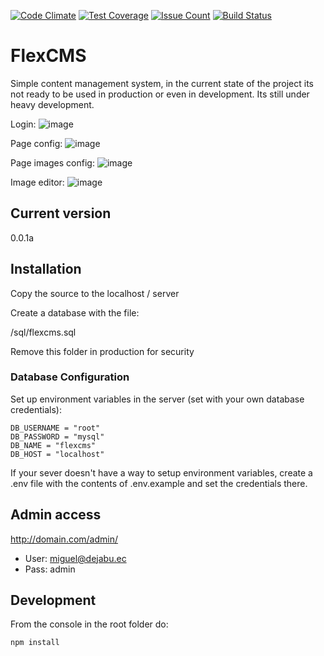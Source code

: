 [![Code Climate](https://codeclimate.com/github/kaoz70/flexcms/badges/gpa.svg)](https://codeclimate.com/github/kaoz70/flexcms)
[![Test Coverage](https://codeclimate.com/github/kaoz70/flexcms/badges/coverage.svg)](https://codeclimate.com/github/kaoz70/flexcms/coverage)
[![Issue Count](https://codeclimate.com/github/kaoz70/flexcms/badges/issue_count.svg)](https://codeclimate.com/github/kaoz70/flexcms)
[![Build Status](https://travis-ci.org/kaoz70/flexcms.svg?branch=master)](https://travis-ci.org/kaoz70/flexcms)

# FlexCMS

Simple content management system, in the current state of the project its not ready to 
be used in production or even in development. Its still under heavy development.

Login:
![image](https://user-images.githubusercontent.com/79406/90838557-c27f5100-e31a-11ea-92e0-e35fa860c350.png)

Page config:
![image](https://user-images.githubusercontent.com/79406/90838802-754faf00-e31b-11ea-85f0-4df6de02b017.png)

Page images config:
![image](https://user-images.githubusercontent.com/79406/90838837-8ef0f680-e31b-11ea-9f91-9a9e9df4732b.png)

Image editor:
![image](https://user-images.githubusercontent.com/79406/90840196-f65c7580-e31e-11ea-8f62-3e160ad424d9.png)

## Current version

0.0.1a

## Installation
Copy the source to the localhost / server

Create a database with the file:

/sql/flexcms.sql

Remove this folder in production for security

### Database Configuration
Set up environment variables in the server (set with your own database credentials):
```
DB_USERNAME = "root"
DB_PASSWORD = "mysql"
DB_NAME = "flexcms"
DB_HOST = "localhost"
```

If your sever doesn't have a way to setup environment variables, create a .env file 
with the contents of .env.example and set the credentials there.

## Admin access

http://domain.com/admin/

* User: miguel@dejabu.ec
* Pass: admin

## Development
From the console in the root folder do:
```
npm install
```
